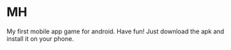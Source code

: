 # MH
My first mobile app game for android. Have fun!
Just download the apk and install it on your phone.
